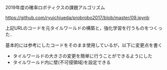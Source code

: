 2019年度の確率ロボティクスの課題アルゴリズム

https://github.com/ryuichiueda/probrobo2017/blob/master/09.ipynb

上記URLのコードを元タイルワールドの構築と，強化学習を行うものをつくった．

基本的には参考にしたコードをそのまま使用しているが，以下に変更点を書く
* タイルワールドの大きさの変更を簡単に行うことができるようにした
* タイルワールド内に壁(不可侵領域)を設定できる
